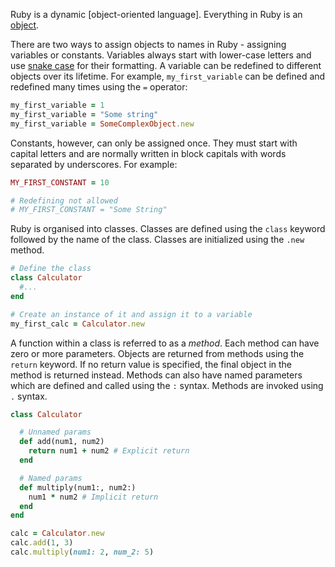 Ruby is a dynamic [object-oriented language]. Everything in Ruby is an [object][object].

There are two ways to assign objects to names in Ruby - assigning variables or constants. Variables always start with lower-case letters and use [snake case][snake-case] for their formatting. A variable can be redefined to different objects over its lifetime. For example, `my_first_variable` can be defined and redefined many times using the `=` operator:

```ruby
my_first_variable = 1
my_first_variable = "Some string"
my_first_variable = SomeComplexObject.new
```

Constants, however, can only be assigned once. They must start with capital letters and are normally written in block capitals with words separated by underscores. For example:

```ruby
MY_FIRST_CONSTANT = 10

# Redefining not allowed
# MY_FIRST_CONSTANT = "Some String"
```

Ruby is organised into classes. Classes are defined using the `class` keyword followed by the name of the class. Classes are initialized using the `.new` method.

```ruby
# Define the class
class Calculator
  #...
end

# Create an instance of it and assign it to a variable
my_first_calc = Calculator.new
```

A function within a class is referred to as a _method_. Each method can have zero or more parameters. Objects are returned from methods using the `return` keyword. If no return value is specified, the final object in the method is returned instead. Methods can also have named parameters which are defined and called using the `:` syntax.  Methods are invoked using `.` syntax.

```ruby
class Calculator

  # Unnamed params
  def add(num1, num2)
    return num1 + num2 # Explicit return
  end

  # Named params
  def multiply(num1:, num2:)
    num1 * num2 # Implicit return
  end
end

calc = Calculator.new
calc.add(1, 3)
calc.multiply(num1: 2, num_2: 5)
```

[object-oriented-programming]: https://ruby-doc.org/docs/ruby-doc-bundle/UsersGuide/rg/oothinking.html
[object]: ../../../../../../reference/concepts/objects.md
[snake-case]: https://en.wikipedia.org/wiki/Snake_case
